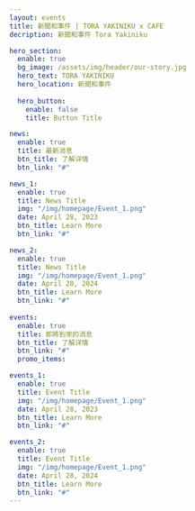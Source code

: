 ```yaml
---
layout: events
title: 新聞和事件 | TORA YAKINIKU x CAFE
decription: 新聞和事件 Tora Yakiniku

hero_section:
  enable: true
  bg_image: /assets/img/header/our-story.jpg
  hero_text: TORA YAKINIKU
  hero_location: 新聞和事件
  
  hero_button:
    enable: false
    title: Button Title

news:
  enable: true
  title: 最新消息
  btn_title: 了解详情
  btn_link: "#" 

news_1:
  enable: true
  title: News Title
  img: "/img/homepage/Event_1.png"
  date: April 28, 2023
  btn_title: Learn More
  btn_link: "#"

news_2:
  enable: true
  title: News Title
  img: "/img/homepage/Event_1.png"
  date: April 28, 2024
  btn_title: Learn More
  btn_link: "#"
    
events:
  enable: true 
  title: 即將到來的消息
  btn_title: 了解详情
  btn_link: "#" 
  promo_items:

events_1:
  enable: true
  title: Event Title
  img: "/img/homepage/Event_1.png"
  date: April 28, 2023
  btn_title: Learn More
  btn_link: "#"

events_2:
  enable: true
  title: Event Title
  img: "/img/homepage/Event_1.png"
  date: April 28, 2024
  btn_title: Learn More
  btn_link: "#"
---
```

